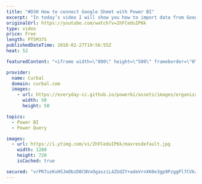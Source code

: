 ```yaml
---
title: "#D30 How to connect Google Sheet with Power BI"
excerpt: "In today’s video I will show you how to import data from Google sheets/ Google Docs into Power BI.  Link to the pbix file: Go to our Download Center: https://curbal.com/donwload-center and select community downloads and get #30.  Link to github: https://github.com/ruthpozuelo/Power-BI-functions-and-scripts"
originalUrl: https://youtube.com/watch?v=2hFCeduIP6k
type: video
price: Free
length: PT5M37S
publishedDateTime: 2018-02-27T19:56:55Z
heat: 52

featuredContent: "<iframe width=\"800\" height=\"500\" frameborder=\"0\" src=\"https://www.youtube.com/embed/2hFCeduIP6k\" allow=\"accelerometer; autoplay; encrypted-media; gyroscope; picture-in-picture\" allowfullscreen></iframe>"

provider:
  name: Curbal
  domain: curbal.com
  images:
    - url: https://everyday-cc.github.io/powerbi/assets/images/organizations/curbal.com-50x50.jpg
      width: 50
      height: 50

topics:
  - Power BI
  - Power Query

images:
  - url: https://i.ytimg.com/vi/2hFCeduIP6k/maxresdefault.jpg
    width: 1280
    height: 720
    isCached: true

secured: "vrPR7uzKvH5JmObzD0CNVvOgasziL4ZUdZY+adeVrnXK0e3gp9PzggPl7CVkzNsjTzZz9oCARytC4TpCpvw4xcDXxT8AnyqsYyDrf2DAL+X/7BGvAF7bvGEcryOly9J5dmiT7CTb00syDGB4oswjlbTOb/OXEnZyL+6dqq5BrJM9yt763R6hnEb9x23WTL5pmZTsjMe35wcoX4W+Pc3lWyCI2NPqJSUSlT32n+scWznsE9fTvxWBaWIqmriSVlNJ5D8GaOV7K4t3Ku5xemNd36rEP08IawyYP9+Qi0ZavrCuV9xsOsvki77k/ttg9mfnFDgsN0Kmw+SSPvKMTTMg2Fh57IqL7zTWV/gK/dK1xamcN+0R9q3YUGmFDOJDaVQcwcnhLmAPB8089sAb8JJg0a3TUB71+yGWDi2JlosquBQ=;HNL/NSyXudGNMMXA34PTbw=="
---
```


